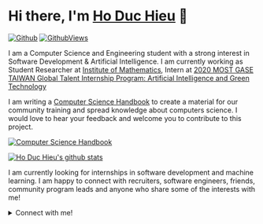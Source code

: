# Hi there, I'm [Ho Duc Hieu](https://www.hoduchieu.tech/) 👋 
[![Github](https://img.shields.io/github/followers/hoduchieu01?label=Follow&style=social)](https://github.com/hoduchieu01)
[![GithubViews](https://api.freemotion-llc.com/api/github/v1/profile-views?username=hoduchieu01)](https://github.com/hoduchieu01)

I am a Computer Science and Engineering student with a strong interest in Software Development & Artificial Intelligence. I am currently working as Student Researcher at [Institute of Mathematics](http://math.ac.vn/), Intern at [2020 MOST GASE TAIWAN Global Talent Internship Program: Artificial Intelligence and Green Technology](https://gasesummer.most.ntu.edu.tw/supervisors#Artificial)

I am writing a [Computer Science Handbook](https://github.com/hoduchieu01/Computer-Science-Handbook) to create a material for our community training and spread knowledge about computers science. I would love to hear your feedback and welcome you to contribute to this project.

[![Computer Science Handbook](https://github-readme-stats.vercel.app/api/pin/?username=hoduchieu01&theme=default&repo=Computer-Science-Handbook)](https://github.com/hoduchieu01/Computer-Science-Handbook)

[![Ho Duc Hieu's github stats](https://github-readme-stats.vercel.app/api?username=hoduchieu01&show_icons=true&include_all_commits=true&count_private=true&theme=default)](https://github.com/hoduchieu01)

I am currently looking for internships in software development and machine learning. I am happy to connect with recruiters, software engineers, friends, community program leads and anyone who share some of the interests with me!

<details>
  <summary>
  Connect with me!
  </summary>
<br />

- My email:[hoduchieu01@gmail.com](mailto:hoduchieu01@gmail.com)
- [Facebook](https://www.facebook.com/hoduchieu01)
- [Github](https://github.com/hoduchieu01)
- [My website](https://www.hoduchieu.tech)
- [YouTube](https://www.youtube.com/channel/UCb0AEkWItboHlbLqsRS9ERA)
- [LinkedIn](https://www.linkedin.com/in/hoduchieu01/)
- For detailed information about me, please view [my CV](https://www.hoduchieu.tech/CV_HODUCHIEU.pdf)

</details>